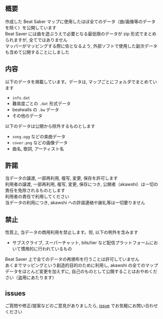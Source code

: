 ## 概要
作成した Beat Saber マップに使用したほぼ全てのデータ（曲/画像等のデータを除く）を公開しています  
Beat Saver には曲を遊ぶうえで必要となる最低限のデータが zip 形式でまとめられますが, 全てではありません  
マッパーがマッピングする際に佐となるよう, 外部ソフトで使用した副次データも含めて公開することにしました

## 内容
以下のデータを掲載しています。データは, マップごとにフォルダでまとめています  

- `info.dat`
- 難易度ごとの `.dat` 形式データ
- beatwalls の `.bw` データ
- その他のデータ

以下のデータは公開から除外するものとします

- `song.ogg` などの楽曲データ
- `cover.png` などの画像データ
- 曲名, 歌詞, アーティスト名


## 許諾
当データの譲渡, 一部再利用, 複写, 変更, 保存を許可します  
利用者の譲渡, 一部再利用, 複写, 変更, 保存につき, 公開者（akawshi）は一切の責任を免除されるものとします  
利用者の責任で利用してください  
当データの利用につき, akawshi への許諾連絡や謝礼等は一切要りません  

## 禁止
性質上, 当データの商用利用を禁止します。但, 以下の例外を含みます

- サブスクライブ, スーパーチャット, bits/tier など配信プラットフォームにおいて慣用的に行われているもの

Beat Saver 上で全てのデータの再頒布を行うことは許可していません  
あくまでマッピングという創造的目的のために利用し, akawshi の全てのマップデータをほとんど変更を加えずに, 自己のものとして公開することはおやめください（盗用にあたります）  

## issues  
ご質問や修正/提案などのご意見がありましたら, [issue](https://github.com/akawshi/akawshi-beatsaber-maps/issues) でお気軽にお問い合わせください  

